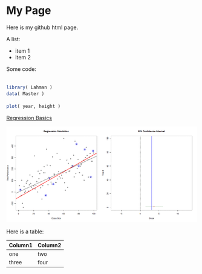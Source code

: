 # My Page

Here is my github html page.

A list:
* item 1
* item 2

Some code:

```r

library( Lahman )
data( Master )

plot( year, height )

```




[Regression Basics](apage.html)



![](confidence%20intervals.gif)




Here is a table:

Column1 | Column2
--------|---------
one | two
three | four


